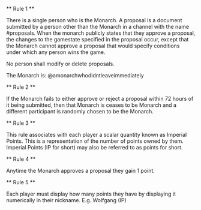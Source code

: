 ** Rule 1 **

There is a single person who is the Monarch. A proposal is a document submitted by a person other than the Monarch in a channel with the name #proposals. When the monarch publicly states that they approve a proposal, the changes to the gamestate specified in the proposal occur, except that the Monarch cannot approve a proposal that would specify conditions under which any person wins the game.

No person shall modify or delete proposals.

The Monarch is: @amonarchwhodidntleaveimmediately 

** Rule 2 **

If the Monarch fails to either approve or reject a proposal within 72 hours of it being submitted, then that Monarch is ceases to be Monarch and a different participant is  randomly chosen to be the Monarch.

** Rule 3 **

This rule associates with each player a scalar quantity known as Imperial Points. This is a representation of the number of points owned by them.
Imperial Points (IP for short) may also be referred to as points for short.

** Rule 4 **

Anytime the Monarch approves a proposal they gain 1 point.

** Rule 5 **

Each player must display how many points they have by displaying it numerically in their nickname.
E.g. Wolfgang (IP)
